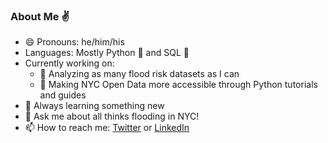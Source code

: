### About Me :v:

- 😄 Pronouns: he/him/his
- Languages: Mostly Python 🐍 and SQL 📁
- Currently working on:
  - 🌊 Analyzing as many flood risk datasets as I can
  - 🗽 Making NYC Open Data more accessible through Python tutorials and guides
- 🌱 Always learning something new
- 💬 Ask me about all thinks flooding in NYC!
- 📫 How to reach me: [Twitter](https://twitter.com/markbauerwater) or [LinkedIn](https://www.linkedin.com/in/markebauer/)
